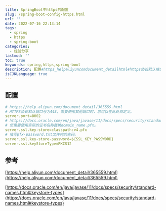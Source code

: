 ```yaml
---
title: SpringBoot中https的配置
slug: /spring-boot-config-https.html
url: ''
date: 2022-07-16 22:13:14
tags:
  - spring
  - https
  - spring-boot
categories:
  - 经验分享
lastmod: ''
toc: true
keywords: spring,https,spring-boot
description: 配置#https_helpaliyuncomdocument_detailhtml#https协议默认端口号为需要使用其他端口时您可以在此处自定义。serverport=#https_docsoraclecomenjavajavasedocsspecssecuritystandardnameshtml#keystoretypes#您需要使用实际的证书名称替换domain_namepfx。serversslkeystore=classpath_vpfx#填写pfxpasswordtxt文件内的密码。serv
isCJKLanguage: true
---
```

## 配置

```yaml
# https://help.aliyun.com/document_detail/365559.html
# HTTPS协议默认端口号为443，需要使用其他端口时，您可以在此处自定义。
server.port=8002
# https://docs.oracle.com/en/java/javase/11/docs/specs/security/standard-names.html#keystore-types
# 您需要使用实际的证书名称替换domain_name.pfx。
server.ssl.key-store=classpath:v4.pfx
# 填写pfx-password.txt文件内的密码。
server.ssl.key-store-password=${SSL_KEY_PASSWORD}
server.ssl.keyStoreType=PKCS12
```

## 参考

[https://help.aliyun.com/document_detail/365559.html](https://help.aliyun.com/document_detail/365559.html)

[https://docs.oracle.com/en/java/javase/11/docs/specs/security/standard-names.html#keystore-types](https://docs.oracle.com/en/java/javase/11/docs/specs/security/standard-names.html#keystore-types)

‍